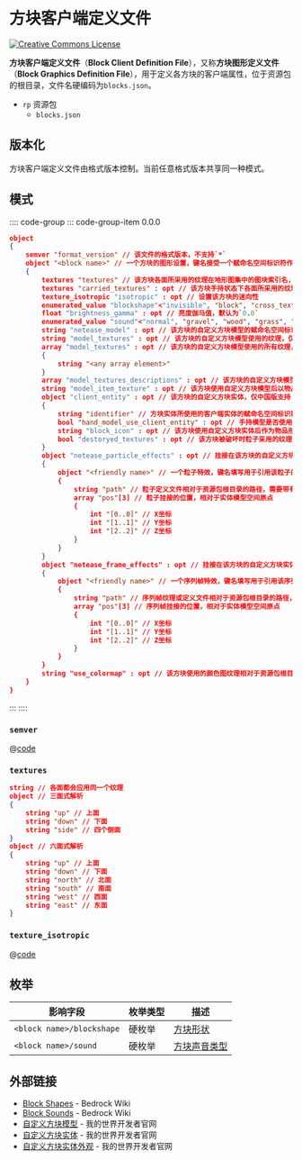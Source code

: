 # 方块客户端定义文件

<a rel="license" href="http://creativecommons.org/licenses/by-nc-sa/4.0/"><img alt="Creative Commons License" style="border-width:0" src="https://mirrors.creativecommons.org/presskit/buttons/80x15/svg/by-nc-sa.svg" /></a>

**方块客户端定义文件**（**Block Client Definition File**），又称**方块图形定义文件**（**Block Graphics Definition File**），用于定义各方块的客户端属性，位于资源包的根目录，文件名硬编码为`blocks.json`。

<div class="treeview">
  <ul>
    <li><span class="sprite" style="background-image:url(https://wiki.mcbe-dev.net/w/images/9/92/FileCSS.png?format=original);background-position:-112px -128px;background-size:128px auto;height:16px;width:16px"></span> <code>rp</code> 资源包<ul>
      <li><span class="sprite" style="background-image:url(https://wiki.mcbe-dev.net/w/images/9/92/FileCSS.png?format=original);background-position:-0px -80px;background-size:128px auto;height:16px;width:16px"></span> <code>blocks.json</code></li>
    </ul></li>
  </ul>
</div>

## 版本化

方块客户端定义文件由格式版本控制。当前任意格式版本共享同一种模式。

## 模式

:::: code-group
::: code-group-item 0.0.0

```json
object
{
    semver "format_version" // 该文件的格式版本，不支持`*`
    object "<block name>" // 一个方块的图形设置，键名接受一个赋命名空间标识符作为方块名，原版方块的方块名中可以省略`minecraft:`
    {
        textures "textures" // 该方块各面所采用的纹理在地形图集中的图块索引名，默认应用`missing_tile`
        textures "carried_textures" : opt // 该方块手持状态下各面所采用的纹理在地形图集中的图块索引名，默认应用`textures`所定义的纹理
        texture_isotropic "isotropic" : opt // 设置该方块的迷向性
        enumerated_value "blockshape"<"invisible", "block", "cross_texture", "torch", "fire", "water", "red_dust", "rows", "door", "ladder", "rail", "stairs", "fence", "lever", "cactus", "bed", "diode", "iron_fence", "stem", "vine", "fence_gate", "chest", "lilypad", "brewing_stand", "portal_frame", "cocoa", "tree", "cobblestone_wall", "double_plant", "flower_pot", "anvil", "dragon_egg", "structure_void", "block_half", "top_snow", "tripwire", "tripwire_hook", "cauldron", "repeater", "comparator", "hopper", "slime_block", "piston", "beacon", "chorus_plant", "chorus_flower", "end_portal", "end_rod", "skull", "facing_block", "command_block", "terracotta", "double_side_fence", "frame", "shulker_box", "doublesided_cross_texture", "doublesided_double_plant", "doublesided_rows", "element_block", "chemistry_table", "glow_stick", "coral_fan", "seagrass", "kelp", "trapdoor", "sea_pickle", "conduit", "turtle_egg", "bubble_column", "barrier", "camera_facing_sprite", "sign", "bamboo", "bamboo_sapling", "scaffolding", "grindstone", "bell", "lantern", "campfire", "lectern", "sweet_berry_bush", "cartography_table", "stonecutter_block", "chain", "sculk_sensor", "azalea", "flowering_azalea", "glow_frame", "glow_lichen", "sculk_vein", "sculk_shrieker", "micro_block", "netease_block_actor"> : opt // 该方块的方块形状，国际版暂时只能设置在原版方块上，中国版可以设置在所有自定义方块上，默认为`block`，其中`micro_block`和`netease_block_actor`仅中国版支持
        float "brightness_gamma" : opt // 亮度伽马值，默认为`0.0`
        enumerated_value "sound"<"normal", "gravel", "wood", "grass", "metal", "stone", "cloth", "glass", "sand", "snow", "ladder", "anvil", "slime", "silent", "itemframe", "turtle_egg", "bamboo", "bamboo_sapling", "lantern", "scaffolding", "sweet_berry_bush", "soul_sand", "soul_soil", "nylium", "roots", "fungus", "stem", "shroomlight", "basalt", "bone_block", "nether_brick", "netherrack", "nether_sprouts", "nether_wart", "nether_gold_ore", "ancient_debris", "honey_block", "honeycomb_block", "coral", "netherite", "lodestone", "chain", "vines", "powder_snow", "sculk_sensor", "dripstone_block", "spore_blossom", "azalea", "azalea_leaves", "copper", "big_dripleaf", "pointed_dripstone", "cave_vines", "hanging_roots", "moss_block", "moss_carpet", "deepslate", "deepslate_bricks", "amethyst_block", "amethyst_cluster", "large_amethyst_bud", "medium_amethyst_bud", "small_amethyst_bud", "tuff", "calcite", "candle", "comparator", "sculk", "sculk_catalyst", "sculk_shrieker", "sculk_vein", "froglight", "frog_spawn", "mud", "packed_mud", "mud_bricks", "mangrove_roots", "muddy_mangrove_roots", "default", "undefined"> : opt // 该方块的声音类型，默认为`normal`
        string "netease_model" : opt // 该方块的自定义方块模型的赋命名空间标识符，仅中国版支持
        string "model_textures" : opt // 该方块的自定义方块模型使用的纹理，仅当`netease_model`和`model_item_texture`存在时解析，仅中国版支持
        array "model_textures" : opt // 该方块的自定义方块模型使用的所有纹理，仅当`netease_model`存在时解析，仅中国版支持
        {
            string "<any array element>"
        }
        array "model_textures_descriptions" : opt // 该方块的自定义方块模型使用的纹理的实际分辨率，顺序应与`model_textures`中的顺序一致，仅当`netease_model`、`model_textures`和`model_item_texture`存在时解析，仅中国版支持
        string "model_item_texture" : opt // 该方块使用自定义方块模型后以物品形态手持使用的纹理，填写一个地形图集中的图块索引名，仅当`netease_model`和`model_textures`存在时解析，仅中国版支持
        object "client_entity" : opt // 该方块的自定义方块实体，仅中国版支持
        {
            string "identifier" // 方块实体所使用的客户端实体的赋命名空间标识符
            bool "hand_model_use_client_entity" : opt // 手持模型是否使用客户端实体模型进行渲染
            string "block_icon" : opt // 该方块使用自定义方块实体后作为物品形式时在UI中的图标使用的纹理，填写一个地形图集中的图块索引名，仅当`hand_model_use_client_entity`存在时解析
            bool "destoryed_textures" : opt // 该方块被破坏时粒子采用的纹理
        }
        object "netease_particle_effects" : opt // 挂接在该方块的自定义方块实体上的粒子特效，仅中国版支持
        {
            object "<friendly name>" // 一个粒子特效，键名填写用于引用该粒子的短名称
            {
                string "path" // 粒子定义文件相对于资源包根目录的路径，需要带有`.json`扩展名
                array "pos"[3] // 粒子挂接的位置，相对于实体模型空间原点
                {
                    int "[0..0]" // X坐标
                    int "[1..1]" // Y坐标
                    int "[2..2]" // Z坐标
                }
            }
        }
        object "netease_frame_effects" : opt // 挂接在该方块的自定义方块实体上的序列帧特效，仅中国版支持
        {
            object "<friendly name>" // 一个序列帧特效，键名填写用于引用该序列帧的短名称
            {
                string "path" // 序列帧纹理或定义文件相对于资源包根目录的路径，由Texture Packer导出的纹理不需要后缀名，由我的世界开发工作台导出的JSON文件需要带有`.json`扩展名
                array "pos"[3] // 序列帧挂接的位置，相对于实体模型空间原点
                {
                    int "[0..0]" // X坐标
                    int "[1..1]" // Y坐标
                    int "[2..2]" // Z坐标
                }
            }
        }
        string "use_colormap" : opt // 该方块使用的颜色图纹理相对于资源包根目录的路径，无需扩展名，只有在没有定义方块实体时才被解析
    }
}
```

:::
::::

### `semver`

@[code](../subschemas/semver.json)

### `textures`

```json
string // 各面都会应用同一个纹理
object // 三面式解析
{
    string "up" // 上面
    string "down" // 下面
    string "side" // 四个侧面
}
object // 六面式解析
{
    string "up" // 上面
    string "down" // 下面
    string "north" // 北面
    string "south" // 南面
    string "west" // 西面
    string "east" // 东面
}
```

### `texture_isotropic`

@[code](../subschemas/texture_isotropic.json)

## 枚举

| 影响字段                               | 枚举类型 | 描述                                               |
| -------------------------------------- | -------- | -------------------------------------------------- |
| `<block name>/blockshape` | 硬枚举   | [方块形状](/misc/enums/block_shape.md)          |
| `<block name>/sound`      | 硬枚举   | [方块声音类型](/misc/enums/block_sound_type.md) |

## 外部链接

- [Block Shapes](https://wiki.bedrock.dev/blocks/block-shapes.html) - Bedrock Wiki
- [Block Sounds](https://wiki.bedrock.dev/blocks/block-sounds.html) - Bedrock Wiki
- [自定义方块模型](https://mc.163.com/dev/mcmanual/mc-dev/mcguide/20-%E7%8E%A9%E6%B3%95%E5%BC%80%E5%8F%91/15-%E8%87%AA%E5%AE%9A%E4%B9%89%E6%B8%B8%E6%88%8F%E5%86%85%E5%AE%B9/2-%E8%87%AA%E5%AE%9A%E4%B9%89%E6%96%B9%E5%9D%97/5-%E8%87%AA%E5%AE%9A%E4%B9%89%E6%96%B9%E5%9D%97%E6%A8%A1%E5%9E%8B.html) - 我的世界开发者官网
- [自定义方块实体](https://mc.163.com/dev/mcmanual/mc-dev/mcguide/20-%E7%8E%A9%E6%B3%95%E5%BC%80%E5%8F%91/15-%E8%87%AA%E5%AE%9A%E4%B9%89%E6%B8%B8%E6%88%8F%E5%86%85%E5%AE%B9/2-%E8%87%AA%E5%AE%9A%E4%B9%89%E6%96%B9%E5%9D%97/4-%E8%87%AA%E5%AE%9A%E4%B9%89%E6%96%B9%E5%9D%97%E5%AE%9E%E4%BD%93.html) - 我的世界开发者官网
- [自定义方块实体外观](https://mc.163.com/dev/mcmanual/mc-dev/mcguide/20-%E7%8E%A9%E6%B3%95%E5%BC%80%E5%8F%91/15-%E8%87%AA%E5%AE%9A%E4%B9%89%E6%B8%B8%E6%88%8F%E5%86%85%E5%AE%B9/2-%E8%87%AA%E5%AE%9A%E4%B9%89%E6%96%B9%E5%9D%97/4.1-%E8%87%AA%E5%AE%9A%E4%B9%89%E6%96%B9%E5%9D%97%E5%AE%9E%E4%BD%93%E5%A4%96%E8%A7%82.html) - 我的世界开发者官网
